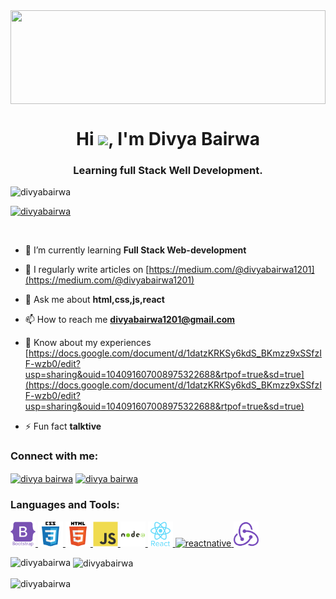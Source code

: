  <img align="center" Height="150" width="100%" src="https://th.bing.com/th/id/R.36272dbff77091e207978f78035c7f24?rik=deCpi0q7Bdud2w&riu=http%3a%2f%2fi6.glitter-graphics.org%2fpub%2f2810%2f2810026wftln79lip.gif&ehk=UIpybS7NIZhQvuSr6gudUfy9d3hIxP%2beGujsnFO8hl4%3d&risl=&pid=ImgRaw&r=0"> 
<h1 color="red" align="center"> Hi <img src="https://raw.githubusercontent.com/MartinHeinz/MartinHeinz/master/wave.gif" width="30px">, I'm Divya Bairwa</h1>
<h3 align="center">Learning full Stack Well Development.</h3>
<!-- https://i.pinimg.com/originals/5c/8a/6a/5c8a6a2ef385631560c6ba91159bd146.gif -->

<p align="left"> <img src="https://komarev.com/ghpvc/?username=divyabairwa&label=Profile%20views&color=0e75b6&style=flat" alt="divyabairwa" /> </p>

<p align="left"> <a href="https://github.com/ryo-ma/github-profile-trophy"><img src="https://github-profile-trophy.vercel.app/?username=divyabairwa" alt="divyabairwa" /></a> </p>

<p align="left"> <a href="https://twitter.com/" target="blank"><img src="https://img.shields.io/twitter/follow/?logo=twitter&style=for-the-badge" alt="" /></a> </p>

- 🌱 I’m currently learning **Full Stack Web-development**

- 📝 I regularly write articles on [https://medium.com/@divyabairwa1201](https://medium.com/@divyabairwa1201)

- 💬 Ask me about **html,css,js,react**

- 📫 How to reach me **divyabairwa1201@gmail.com**

- 📄 Know about my experiences [https://docs.google.com/document/d/1datzKRKSy6kdS_BKmzz9xSSfzIF-wzb0/edit?usp=sharing&ouid=104091607008975322688&rtpof=true&sd=true](https://docs.google.com/document/d/1datzKRKSy6kdS_BKmzz9xSSfzIF-wzb0/edit?usp=sharing&ouid=104091607008975322688&rtpof=true&sd=true)

- ⚡ Fun fact **talktive**

<h3 align="left">Connect with me:</h3>
<p align="left">
<a href="Divya bairwa" target="blank"><img align="center" src="https://raw.githubusercontent.com/rahuldkjain/github-profile-readme-generator/master/src/images/icons/Social/linked-in-alt.svg" alt="divya bairwa" height="30" width="40" /></a>
<a href="https://www.facebook.com/profile.php?id=100072892835567" target="blank"><img align="center" src="https://raw.githubusercontent.com/rahuldkjain/github-profile-readme-generator/master/src/images/icons/Social/facebook.svg" alt="divya bairwa" height="30" width="40" /></a>
</p>

<h3 align="left">Languages and Tools:</h3>
<p align="left"> <a href="https://getbootstrap.com" target="_blank" rel="noreferrer"> <img src="https://raw.githubusercontent.com/devicons/devicon/master/icons/bootstrap/bootstrap-plain-wordmark.svg" alt="bootstrap" width="40" height="40" margin-right="10"/> </a> <a href="https://www.w3schools.com/css/" target="_blank" rel="noreferrer"> <img src="https://raw.githubusercontent.com/devicons/devicon/master/icons/css3/css3-original-wordmark.svg" alt="css3" width="40" height="40"/> </a> <a href="https://www.w3.org/html/" target="_blank" rel="noreferrer"> <img src="https://raw.githubusercontent.com/devicons/devicon/master/icons/html5/html5-original-wordmark.svg" alt="html5" width="40" height="40"/> </a> <a href="https://developer.mozilla.org/en-US/docs/Web/JavaScript" target="_blank" rel="noreferrer"> <img src="https://raw.githubusercontent.com/devicons/devicon/master/icons/javascript/javascript-original.svg" alt="javascript" width="40" height="40"/> </a> <a href="https://nodejs.org" target="_blank" rel="noreferrer"> <img src="https://raw.githubusercontent.com/devicons/devicon/master/icons/nodejs/nodejs-original-wordmark.svg" alt="nodejs" width="40" height="40"/> </a> <a href="https://reactjs.org/" target="_blank" rel="noreferrer"> <img src="https://raw.githubusercontent.com/devicons/devicon/master/icons/react/react-original-wordmark.svg" alt="react" width="40" height="40"/> </a> <a href="https://reactnative.dev/" target="_blank" rel="noreferrer"> <img src="https://reactnative.dev/img/header_logo.svg" alt="reactnative" width="40" height="40"/> </a> <a href="https://redux.js.org" target="_blank" rel="noreferrer"> <img src="https://raw.githubusercontent.com/devicons/devicon/master/icons/redux/redux-original.svg" alt="redux" width="40" height="40"/> </a> </p>

<p><img align="left" src="https://github-readme-stats.vercel.app/api/top-langs?username=divyabairwa&show_icons=true&locale=en&layout=compact" alt="divyabairwa" /></p>

<p>&nbsp;<img align="center" src="https://github-readme-stats.vercel.app/api?username=divyabairwa&show_icons=true&locale=en" alt="divyabairwa" /></p>

<p><img align="center" src="https://github-readme-streak-stats.herokuapp.com/?user=divyabairwa&" alt="divyabairwa" /></p>

